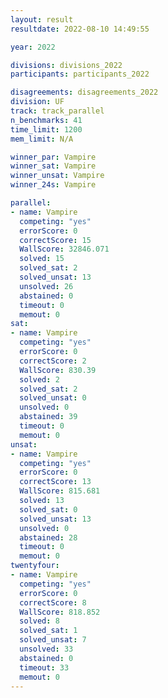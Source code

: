 ```yaml
---
layout: result
resultdate: 2022-08-10 14:49:55

year: 2022

divisions: divisions_2022
participants: participants_2022

disagreements: disagreements_2022
division: UF
track: track_parallel
n_benchmarks: 41
time_limit: 1200
mem_limit: N/A

winner_par: Vampire
winner_sat: Vampire
winner_unsat: Vampire
winner_24s: Vampire

parallel:
- name: Vampire
  competing: "yes"
  errorScore: 0
  correctScore: 15
  WallScore: 32846.071
  solved: 15
  solved_sat: 2
  solved_unsat: 13
  unsolved: 26
  abstained: 0
  timeout: 0
  memout: 0
sat:
- name: Vampire
  competing: "yes"
  errorScore: 0
  correctScore: 2
  WallScore: 830.39
  solved: 2
  solved_sat: 2
  solved_unsat: 0
  unsolved: 0
  abstained: 39
  timeout: 0
  memout: 0
unsat:
- name: Vampire
  competing: "yes"
  errorScore: 0
  correctScore: 13
  WallScore: 815.681
  solved: 13
  solved_sat: 0
  solved_unsat: 13
  unsolved: 0
  abstained: 28
  timeout: 0
  memout: 0
twentyfour:
- name: Vampire
  competing: "yes"
  errorScore: 0
  correctScore: 8
  WallScore: 818.852
  solved: 8
  solved_sat: 1
  solved_unsat: 7
  unsolved: 33
  abstained: 0
  timeout: 33
  memout: 0
---
```

